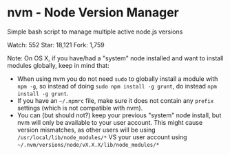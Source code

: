 # nvm - Node Version Manager

Simple bash script to manage multiple active node.js versions

Watch: 552
Star: 18,121
Fork: 1,759

Note: On OS X, if you have/had a "system" node installed and want to install modules globally, keep in mind that:

* When using nvm you do not need `sudo` to globally install a module with `npm -g`, so instead of doing `sudo npm install -g grunt`, do instead `npm install -g grunt`.
* If you have an `~/.npmrc` file, make sure it does not contain any `prefix` settings (which is not compatible with nvm).
* You can (but should not?) keep your previous "system" node install, but nvm will only be available to your user account. This might cause version mismatches, as other users will be using `/usr/local/lib/node_modules/*` VS your user account using `~/.nvm/versions/node/vX.X.X/lib/node_modules/*`


